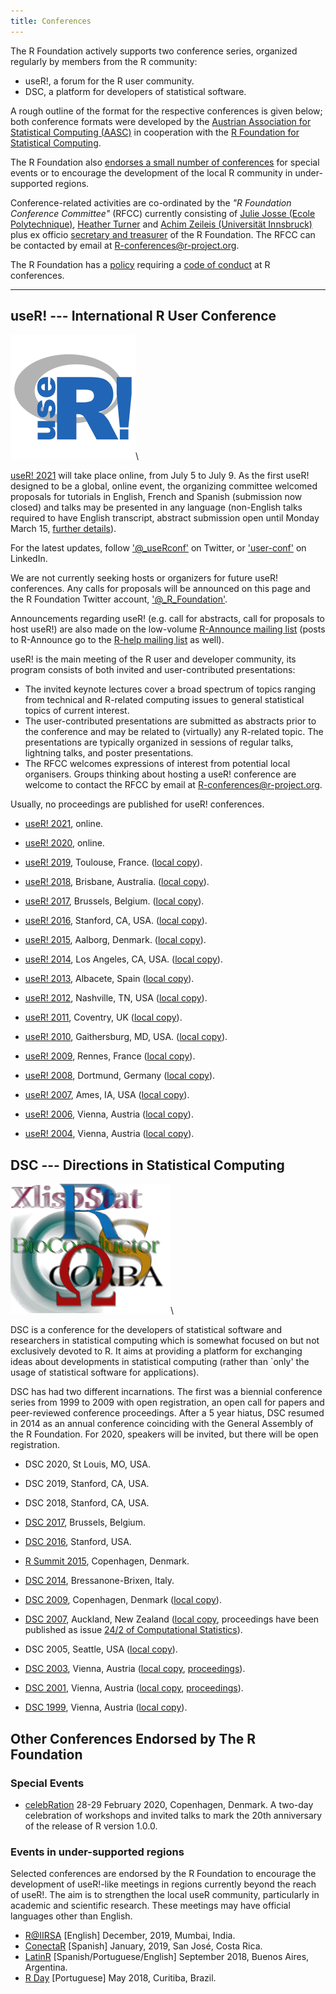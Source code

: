 ```yaml
---
title: Conferences
---
```


The R Foundation actively supports two conference series, organized regularly by members from the R community:

* useR!, a forum for the R user community.
* DSC, a platform for developers of statistical software.

A rough outline of the format for the respective conferences is given below; both conference formats were developed by the [Austrian Association for Statistical Computing (AASC)](http://www.aasc.or.at/) in cooperation with the [R Foundation for Statistical Computing](https://www.r-project.org/foundation/).

The R Foundation also [endorses a small number of conferences](#other-conferences-endorsed-by-the-r-foundation) for special events or to encourage the development of the local R community in under-supported regions.

Conference-related activities are co-ordinated by the *"R Foundation Conference Committee"* (RFCC) currently consisting of
[Julie Josse (Ecole Polytechnique)](http://juliejosse.com/), [Heather Turner](https://www.heatherturner.net/) and [Achim Zeileis (Universität Innsbruck)](https://www.zeileis.org/) plus ex officio [secretary and treasurer](foundation/board.html) of the R Foundation. The RFCC can be contacted by email at <R-conferences@r-project.org>.

The R Foundation has a [policy](/coc-policy.html) requiring a [code of conduct](/coc.html) at R conferences.

------------

## useR! --- International R User Conference

![useR logo](useR.png)\

[useR! 2021](https://user2021.r-project.org/) will take place online, from July 5 to July 9. 
As the first useR! designed to be a global, online event, the organizing committee welcomed proposals for tutorials in English, French and Spanish (submission now closed) and talks may be presented in any language (non-English talks required to have English transcript, abstract submission open until Monday March 15, [further details](https://user2021.r-project.org/participation/call-for-abstracts/)).

For the latest updates, follow ['@_useRconf'](https://twitter.com/_useRconf) on Twitter, or ['user-conf'](https://www.linkedin.com/company/user-conf/) on LinkedIn.

We are not currently seeking hosts or organizers for future useR! conferences. 
Any calls for proposals will be announced on this page and the R Foundation Twitter account, ['@_R_Foundation'](https://twitter.com/_r_foundation). 

Announcements regarding useR! (e.g. call for abstracts, call for proposals to host useR!) are also made on 
the low-volume [R-Announce mailing list](https://stat.ethz.ch/mailman/listinfo/r-announce) (posts to R-Announce go to the [R-help mailing list](https://stat.ethz.ch/mailman/listinfo/r-help) as well).

useR! is the main meeting of the R user and developer community, its program consists of both invited and user-contributed presentations:

-   The invited keynote lectures cover a broad spectrum of topics ranging from technical and R-related computing issues to general statistical topics of current interest.
-   The user-contributed presentations are submitted as abstracts prior to the conference and may be related to (virtually) any R-related topic. The presentations are typically organized in sessions of regular talks, lightning talks, and poster presentations.
-   The RFCC welcomes expressions of interest from potential local organisers. Groups thinking about hosting a useR! conference are welcome to contact the RFCC by email at <R-conferences@r-project.org>.

Usually, no proceedings are published for useR! conferences.

<!-- NB: Not in SVN: Rather server-side "rewrites" and server-only copies : -->

* [useR! 2021](https://user2021.r-project.org/), online.

* [useR! 2020](https://user2020.r-project.org/), online.

* [useR! 2019](https://user2019.r-project.org/), Toulouse, France.
  ([local copy](https://www.r-project.org/conferences/useR-2019/)).

* [useR! 2018](https://user2018.r-project.org/), Brisbane, Australia.
  ([local copy](https://www.r-project.org/conferences/useR-2018/)).

* [useR! 2017](https://www.r-project.org/conferences/useR-2017//), Brussels, Belgium.
  ([local copy](https://www.r-project.org/conferences/useR-2017/)).

* [useR! 2016](https://user2016.r-project.org/), Stanford, CA, USA.
  ([local copy](https://www.r-project.org/conferences/useR-2016/)).

* [useR! 2015](https://user2015.math.aau.dk/), Aalborg, Denmark.
  ([local copy](https://www.r-project.org/conferences/useR-2015/)).

* [useR! 2014](https://user2014.r-project.org/), Los Angeles, CA, USA.
  ([local copy](https://www.r-project.org/conferences/useR-2014/)).

* [useR! 2013](http://www.edii.uclm.es/~useR-2013/), Albacete, Spain
  ([local copy](https://www.r-project.org/conferences/useR-2013/)).

* [useR! 2012](https://biostat.app.vumc.org/wiki/Main/UseR-2012), Nashville, TN, USA
  ([local copy](https://www.r-project.org/conferences/useR-2012/)).

* [useR! 2011](https://user2011.r-project.org/), Coventry, UK
  ([local copy](https://www.r-project.org/conferences/useR-2011/)).

* [useR! 2010](https://user2010.org/), Gaithersburg, MD, USA.
  ([local copy](https://www.r-project.org/conferences/useR-2010/)).

* [useR! 2009](http://math.agrocampus-ouest.fr/infoglueDeliverLive/evenements/useR2009/),
  Rennes, France ([local copy](https://www.r-project.org/conferences/useR-2009/)).

* [useR! 2008](https://www.statistik.uni-dortmund.de/useR-2008/), Dortmund, Germany
  ([local copy](https://www.r-project.org/conferences/useR-2008/)).

* [useR! 2007](https://www.r-project.org/conferences/useR-2007//), Ames, IA, USA
  ([local copy](https://www.r-project.org/conferences/useR-2007/)).

* [useR! 2006](https://www.r-project.org/conferences/useR-2006//), Vienna, Austria
  ([local copy](https://www.r-project.org/conferences/useR-2006/)).

* [useR! 2004](http://www.ci.tuwien.ac.at/Conferences/useR-2004/), Vienna, Austria
  ([local copy](https://www.r-project.org/conferences/useR-2004/)).

## DSC --- Directions in Statistical Computing

![DSC logo](dsc.png)\

DSC is a conference for the developers of statistical software and researchers in statistical computing which is somewhat focused on but not exclusively devoted to R. It aims at providing a platform for exchanging ideas about developments in statistical computing (rather than \`only' the usage of statistical software for applications).

DSC has had two different incarnations. The first was a biennial conference series from 1999 to 2009 with open registration, an open call for papers and peer-reviewed conference proceedings. After a 5 year hiatus, DSC resumed in 2014 as an annual conference coinciding with the General Assembly of the R Foundation. For 2020, speakers will be invited, but there will be open registration.

* DSC 2020, St Louis, MO, USA.

* DSC 2019, Stanford, CA, USA.

* DSC 2018, Stanford, CA, USA.

* [DSC 2017](/dsc/2017), Brussels, Belgium.

* [DSC 2016](/dsc/2016), Stanford, USA.

* [R Summit 2015](http://info.cbs.dk/rsummit2015), Copenhagen, Denmark.

* [DSC 2014](https://www.huber.embl.de/dsc/), Bressanone-Brixen, Italy.

* [DSC 2009](https://www.r-project.org/DSC-2009/), Copenhagen, Denmark
  ([local copy](https://www.r-project.org/conferences/DSC-2009/)).

* [DSC 2007](http://www.stat.auckland.ac.nz/dsc-2007/), Auckland, New Zealand
  ([local copy](https://www.r-project.org/conferences/DSC-2007/), proceedings have
  been published as issue
  [24/2 of Computational Statistics](https://link.springer.com/journal/180/volumes-and-issues/24-2)).

* DSC 2005, Seattle, USA
  ([local copy](https://www.r-project.org/conferences/DSC-2005/)).

* [DSC 2003](http://www.ci.tuwien.ac.at/Conferences/DSC-2003/), Vienna, Austria
  ([local copy](https://www.r-project.org/conferences/DSC-2003/),
  [proceedings](https://www.r-project.org/conferences/DSC-2003//Proceedings/index.html)).

* [DSC 2001](http://www.ci.tuwien.ac.at/Conferences/DSC-2001/), Vienna, Austria
  ([local copy](https://www.r-project.org/conferences/DSC-2001/),
  [proceedings](https://www.r-project.org/conferences/DSC-2001//Proceedings/index.html)).

* [DSC 1999](http://www.ci.tuwien.ac.at/Conferences/DSC-1999/), Vienna, Austria
  ([local copy](https://www.r-project.org/conferences/DSC-1999/)).

##  Other Conferences Endorsed by The R Foundation

### Special Events

* [celebRation](https://biostatistics.dk/celebration2020/) 28-29 February 2020, Copenhagen, Denmark. A two-day celebration of workshops and invited talks to mark the 20th anniversary of the release of R version 1.0.0.

### Events in under-supported regions

Selected conferences are endorsed by the R Foundation to encourage the development of useR!-like meetings in regions currently beyond the reach of useR!. The aim is to strengthen the local useR community, particularly in academic and scientific research. These meetings may have official languages other than English.

* [R@IIRSA](https://r-iisa2019.rbind.io/) [English] December, 2019, Mumbai, India.
* [ConectaR](https://www.conectar2019.org) [Spanish] January, 2019, San José, Costa Rica.
* [LatinR](http://47jaiio.sadio.org.ar/index.php?q=node/125) [Spanish/Portuguese/English] September 2018, Buenos Aires, Argentina.
* [R Day](http://rday.leg.ufpr.br/) [Portuguese] May 2018, Curitiba, Brazil.

